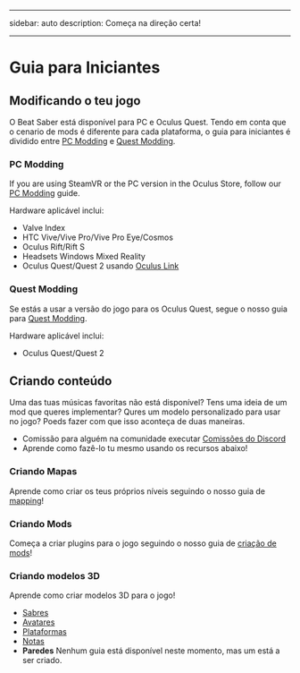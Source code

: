 - - -
sidebar: auto description: Começa na direção certa!
- - -

# Guia para Iniciantes

## Modificando o teu jogo
O Beat Saber está disponível para PC e Oculus Quest. Tendo em conta que o cenario de mods é diferente para cada plataforma, o guia para iniciantes é dividido entre [PC Modding](#pc-modding) e [Quest Modding](#quest-modding).

### PC Modding
If you are using SteamVR or the PC version in the Oculus Store, follow our [PC Modding](./pc-modding.md) guide.

Hardware aplicável inclui:

* Valve Index
* HTC Vive/Vive Pro/Vive Pro Eye/Cosmos
* Oculus Rift/Rift S
* Headsets Windows Mixed Reality
* Oculus Quest/Quest 2 usando [Oculus Link](https://support.oculus.com/444256562873335/)

### Quest Modding
Se estás a usar a versão do jogo para os Oculus Quest, segue o nosso guia para [Quest Modding](./quest-modding.md).

Hardware aplicável inclui:

* Oculus Quest/Quest 2

## Criando conteúdo
Uma das tuas músicas favoritas não está disponível? Tens uma ideia de um mod que queres implementar? Qures um modelo personalizado para usar no jogo? Poeds fazer com que isso aconteça de duas maneiras.

* Comissão para alguém na comunidade executar [Comissões do Discord](https://discord.gg/h8VMkhn)
* Aprende como fazê-lo tu mesmo usando os recursos abaixo!

### Criando Mapas
Aprende como criar os teus próprios níveis seguindo o nosso guia de [mapping](./mapping/)!

### Criando Mods
Começa a criar plugins para o jogo seguindo o nosso guia de [criação de mods](./modding/)!

### Criando modelos 3D
Aprende como criar modelos 3D para o jogo!

* [Sabres](./models/sabers-guide.md)
* [Avatares](./models/avatars-guide.md)
* [Plataformas](./models/platforms-guide.md)
* [Notas](./models/notes-guide.md)
* **Paredes** Nenhum guia está disponível neste momento, mas um está a ser criado.
